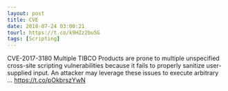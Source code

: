 ```yaml
---
layout: post
title: CVE
date: 2018-07-24 03:00:21
tourl: https://t.co/k9HZz2bu5G
tags: [Scripting]
---
```

CVE-2017-3180 Multiple TIBCO Products are prone to multiple unspecified cross-site scripting vulnerabilities because it fails to properly sanitize user-supplied input. An attacker may leverage these issues to execute arbitrary ... https://t.co/pOkbrszYwN